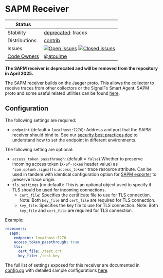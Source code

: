 # SAPM Receiver

<!-- status autogenerated section -->
| Status        |           |
| ------------- |-----------|
| Stability     | [deprecated]: traces   |
| Distributions | [contrib] |
| Issues        | [![Open issues](https://img.shields.io/github/issues-search/open-telemetry/opentelemetry-collector-contrib?query=is%3Aissue%20is%3Aopen%20label%3Areceiver%2Fsapm%20&label=open&color=orange&logo=opentelemetry)](https://github.com/open-telemetry/opentelemetry-collector-contrib/issues?q=is%3Aopen+is%3Aissue+label%3Areceiver%2Fsapm) [![Closed issues](https://img.shields.io/github/issues-search/open-telemetry/opentelemetry-collector-contrib?query=is%3Aissue%20is%3Aclosed%20label%3Areceiver%2Fsapm%20&label=closed&color=blue&logo=opentelemetry)](https://github.com/open-telemetry/opentelemetry-collector-contrib/issues?q=is%3Aclosed+is%3Aissue+label%3Areceiver%2Fsapm) |
| [Code Owners](https://github.com/open-telemetry/opentelemetry-collector-contrib/blob/main/CONTRIBUTING.md#becoming-a-code-owner)    | [@atoulme](https://www.github.com/atoulme) |

[deprecated]: https://github.com/open-telemetry/opentelemetry-collector/blob/main/docs/component-stability.md#deprecated
[contrib]: https://github.com/open-telemetry/opentelemetry-collector-releases/tree/main/distributions/otelcol-contrib
<!-- end autogenerated section -->

**The SAPM receiver is deprecated and will be removed from the repository in April 2025.**

The SAPM receiver builds on the Jaeger proto. This allows the collector to
receive traces from other collectors or the SignalFx Smart Agent. SAPM proto
and some useful related utilities can be found
[here](https://github.com/signalfx/sapm-proto/).

## Configuration

The following settings are required:

- `endpoint` (default = `localhost:7276`): Address and port that the SAPM
  receiver should bind to.
  See our [security best practices doc](https://opentelemetry.io/docs/security/config-best-practices/#protect-against-denial-of-service-attacks) to understand how to set the endpoint in different environments.

The following setting are optional:

- `access_token_passthrough`: (default = `false`) Whether to preserve incoming
  access token (`X-Sf-Token` header value) as `"com.splunk.signalfx.access_token"`
  trace resource attribute.  Can be used in tandem with identical configuration option
  for [SAPM exporter](../../exporter/sapmexporter/README.md) to preserve trace origin.
- `tls_settings` (no default): This is an optional object used to specify if TLS should
  be used for incoming connections.
    - `cert_file`: Specifies the certificate file to use for TLS connection.
      Note: Both `key_file` and `cert_file` are required for TLS connection.
    - `key_file`: Specifies the key file to use for TLS connection. Note: Both
      `key_file` and `cert_file` are required for TLS connection.

Example:

```yaml
receivers:
  sapm:
    endpoint: localhost:7276
    access_token_passthrough: true
    tls:
      cert_file: /test.crt
      key_file: /test.key
```

The full list of settings exposed for this receiver are documented in [config.go](./config.go)
with detailed sample configurations [here](./testdata/config.yaml).
